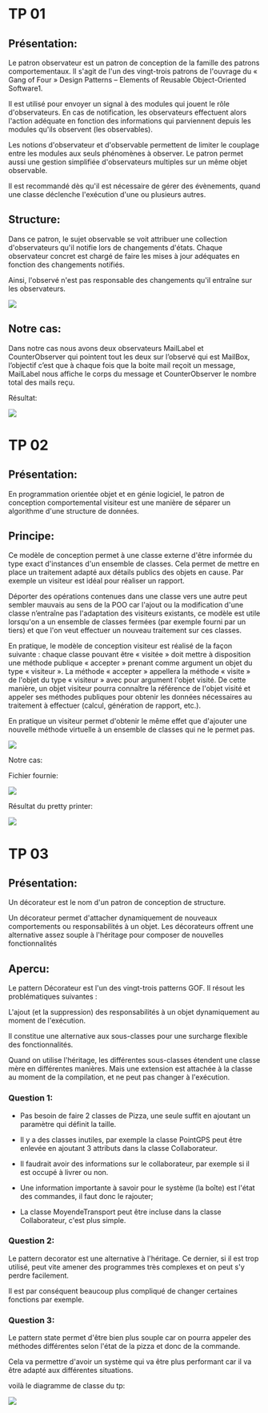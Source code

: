 # TP 01

## Présentation:

Le patron observateur est un patron de conception de la famille des patrons comportementaux. Il s'agit de l'un des vingt-trois patrons de l'ouvrage du « Gang of Four » Design Patterns – Elements of Reusable Object-Oriented Software1.

Il est utilisé pour envoyer un signal à des modules qui jouent le rôle d'observateurs. En cas de notification, les observateurs effectuent alors l'action adéquate en fonction des informations qui parviennent depuis les modules qu'ils observent (les observables).

Les notions d'observateur et d'observable permettent de limiter le couplage entre les modules aux seuls phénomènes à observer. Le patron permet aussi une gestion simplifiée d'observateurs multiples sur un même objet observable.

Il est recommandé dès qu'il est nécessaire de gérer des évènements, quand une classe déclenche l'exécution d'une ou plusieurs autres.

## Structure:

Dans ce patron, le sujet observable se voit attribuer une collection d'observateurs qu'il notifie lors de changements d'états. Chaque observateur concret est chargé de faire les mises à jour adéquates en fonction des changements notifiés.

Ainsi, l'observé n'est pas responsable des changements qu'il entraîne sur les observateurs.

![](../images/Observer.svg.png)

## Notre cas:
Dans notre cas nous avons deux observateurs MailLabel et CounterObserver qui pointent tout les deux sur l’observé qui est MailBox, l’objectif c’est que à chaque fois que la boite mail reçoit un message, MailLabel nous affiche le corps du message et CounterObserver le nombre total des mails reçu.
 
Résultat:

![](../images/CaptureTP0.PNG)


# TP 02

## Présentation:

En programmation orientée objet et en génie logiciel, le patron de conception comportemental visiteur est une manière de séparer un algorithme d'une structure de données.

## Principe:

Ce modèle de conception permet à une classe externe d'être informée du type exact d'instances d'un ensemble de classes. Cela permet de mettre en place un traitement adapté aux détails publics des objets en cause. Par exemple un visiteur est idéal pour réaliser un rapport.

Déporter des opérations contenues dans une classe vers une autre peut sembler mauvais au sens de la POO car l'ajout ou la modification d'une classe n’entraîne pas l'adaptation des visiteurs existants, ce modèle est utile lorsqu'on a un ensemble de classes fermées (par exemple fourni par un tiers) et que l'on veut effectuer un nouveau traitement sur ces classes.

En pratique, le modèle de conception visiteur est réalisé de la façon suivante : chaque classe pouvant être « visitée » doit mettre à disposition une méthode publique « accepter » prenant comme argument un objet du type « visiteur ». La méthode « accepter » appellera la méthode « visite » de l'objet du type « visiteur » avec pour argument l'objet visité. De cette manière, un objet visiteur pourra connaître la référence de l'objet visité et appeler ses méthodes publiques pour obtenir les données nécessaires au traitement à effectuer (calcul, génération de rapport, etc.).

En pratique un visiteur permet d'obtenir le même effet que d'ajouter une nouvelle méthode virtuelle à un ensemble de classes qui ne le permet pas.

![](../images/Visitor_pattern_uml.svg.png)

Notre cas: 

Fichier fournie:

![](../images/test.PNG)

Résultat du pretty printer:

![](../images/prettyPrinter.PNG)


# TP 03 

## Présentation:

Un décorateur est le nom d'un patron de conception de structure.

Un décorateur permet d'attacher dynamiquement de nouveaux comportements ou responsabilités à un objet. Les décorateurs offrent une alternative assez souple à l'héritage pour composer de nouvelles fonctionnalités

## Apercu:

Le pattern Décorateur est l'un des vingt-trois patterns GOF. Il résout les problématiques suivantes :

L'ajout (et la suppression) des responsabilités à un objet dynamiquement au moment de l'exécution.

Il constitue une alternative aux sous-classes pour une surcharge flexible des fonctionnalités.

Quand on utilise l'héritage, les différentes sous-classes étendent une classe mère en différentes manières. Mais une extension est attachée à la classe au moment de la compilation, et ne peut pas changer à l'exécution.

### Question 1:

- Pas besoin de faire 2 classes de Pizza, une seule suffit en ajoutant un paramètre qui définit la taille.

- Il y a des classes inutiles, par exemple la classe PointGPS peut être enlevée en ajoutant 3 attributs dans la classe Collaborateur.

- Il faudrait avoir des informations sur le collaborateur, par exemple si il est occupé à livrer ou non.

- Une information importante à savoir pour le système (la boîte) est l'état des commandes, il faut donc le rajouter;

- La classe MoyendeTransport peut être incluse dans la classe Collaborateur, c'est plus simple.

### Question 2:

Le pattern decorator est une alternative à l'héritage. Ce dernier, si il est trop utilisé, peut vite amener des programmes très complexes et on peut s'y perdre facilement.

Il est par conséquent beaucoup plus compliqué de changer certaines fonctions par exemple.

### Question 3:

Le pattern state permet d'être bien plus souple car on pourra appeler des méthodes différentes selon l'état de la pizza et donc de la commande.

Cela va permettre d'avoir un système qui va être plus performant car il va être adapté aux différentes situations.

voilà le diagramme de classe du tp:

![](../images/MDI_tp3.jpg)
